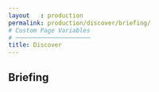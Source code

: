 ```yaml
---
layout   : production
permalink: production/discover/briefing/
# Custom Page Variables
# ─────────────────────
title: Discover
---
```


Briefing
--------
